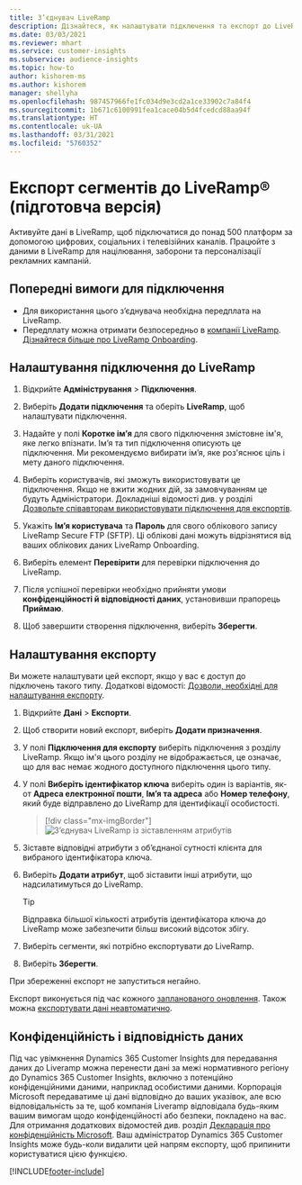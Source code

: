 ```yaml
---
title: З’єднувач LiveRamp
description: Дізнайтеся, як налаштувати підключення та експорт до LiveRamp.
ms.date: 03/03/2021
ms.reviewer: mhart
ms.service: customer-insights
ms.subservice: audience-insights
ms.topic: how-to
author: kishorem-ms
ms.author: kishorem
manager: shellyha
ms.openlocfilehash: 987457966fe1fc034d9e3cd2a1ce33902c7a84f4
ms.sourcegitcommit: 1b671c6100991fea1cace04b5d4fcedcd88aa94f
ms.translationtype: HT
ms.contentlocale: uk-UA
ms.lasthandoff: 03/31/2021
ms.locfileid: "5760352"
---
```

# <a name="export-segments-to-liverampreg-preview"></a>Експорт сегментів до LiveRamp&reg; (підготовча версія)

Активуйте дані в LiveRamp, щоб підключатися до понад 500 платформ за допомогою цифрових, соціальних і телевізійних каналів. Працюйте з даними в LiveRamp для націлювання, заборони та персоналізації рекламних кампаній.

## <a name="prerequisites-for-a-connection"></a>Попередні вимоги для підключення

- Для використання цього з’єднувача необхідна передплата на LiveRamp.
- Передплату можна отримати безпосередньо в [компанії LiveRamp](https://liveramp.com/contact/). [Дізнайтеся більше про LiveRamp Onboarding](https://liveramp.com/our-platform/data-onboarding/).

## <a name="set-up-connection-to-liveramp"></a>Налаштування підключення до LiveRamp

1. Відкрийте **Адміністрування** > **Підключення**.

1. Виберіть **Додати підключення** та оберіть **LiveRamp**, щоб налаштувати підключення.

1. Надайте у полі **Коротке ім’я** для свого підключення змістовне ім'я, яке легко впізнати. Ім’я та тип підключення описують це підключення. Ми рекомендуємо вибирати ім’я, яке роз'яснює ціль і мету даного підключення.

1. Виберіть користувачів, які зможуть використовувати це підключення. Якщо не вжити жодних дій, за замовчуванням це будуть Адміністратори. Докладніші відомості див. у розділі [Дозвольте співавторам використовувати підключення для експортів](connections.md#allow-contributors-to-use-a-connection-for-exports).

1. Укажіть **Ім’я користувача** та **Пароль** для свого облікового запису LiveRamp Secure FTP (SFTP).
Ці облікові дані можуть відрізнятися від ваших облікових даних LiveRamp Onboarding.

1. Виберіть елемент **Перевірити** для перевірки підключення до LiveRamp.

1. Після успішної перевірки необхідно прийняти умови **конфіденційності й відповідності даних**, установивши прапорець **Приймаю**.

1. Щоб завершити створення підключення, виберіть **Зберегти**.

## <a name="configure-an-export"></a>Налаштування експорту

Ви можете налаштувати цей експорт, якщо у вас є доступ до підключень такого типу. Додаткові відомості: [Дозволи, необхідні для налаштування експорту](export-destinations.md#set-up-a-new-export).

1. Відкрийте **Дані** > **Експорти**.

1. Щоб створити новий експорт, виберіть **Додати призначення**.

1. У полі **Підключення для експорту** виберіть підключення з розділу LiveRamp. Якщо ім'я цього розділу не відображається, це означає, що для вас немає жодного доступного підключення цього типу.

1. У полі **Виберіть ідентифікатор ключа** виберіть один із варіантів, як-от **Адреса електронної пошти**, **Ім’я та адреса** або **Номер телефону**, який буде відправлено до LiveRamp для ідентифікації особистості.
   > [!div class="mx-imgBorder"]
   > ![З’єднувач LiveRamp із зіставленням атрибутів](media/export-liveramp-segments.png "З’єднувач LiveRamp із зіставленням атрибутів")

1. Зіставте відповідні атрибути з об’єднаної сутності клієнта для вибраного ідентифікатора ключа.

1. Виберіть **Додати атрибут**, щоб зіставити інші атрибути, що надсилатимуться до LiveRamp.

   > [!TIP]
   > Відправка більшої кількості атрибутів ідентифікатора ключа до LiveRamp може забезпечити більш високий відсоток збігу.

1. Виберіть сегменти, які потрібно експортувати до LiveRamp.

1. Виберіть **Зберегти**.

При збереженні експорт не запуститься негайно.

Експорт виконується під час кожного [запланованого оновлення](system.md#schedule-tab). Також можна [експортувати дані неавтоматично](export-destinations.md#run-exports-on-demand). 


## <a name="data-privacy-and-compliance"></a>Конфіденційність і відповідність даних

Під час увімкнення Dynamics 365 Customer Insights для передавання даних до Liveramp можна перенести дані за межі нормативного регіону до Dynamics 365 Customer Insights, включно з потенційно конфіденційними даними, наприклад особистими даними. Корпорація Microsoft передаватиме ці дані відповідно до ваших указівок, але всю відповідальність за те, щоб компанія Liveramp відповідала будь-яким вашим вимогам щодо конфіденційності або безпеки, покладено на вас. Для отримання додаткових відомостей див. розділ [Декларація про конфіденційність Microsoft](https://go.microsoft.com/fwlink/?linkid=396732).
Ваш адміністратор Dynamics 365 Customer Insights може будь-коли видалити цей напрям експорту, щоб припинити користуватися цією функцією.

[!INCLUDE[footer-include](../includes/footer-banner.md)]
